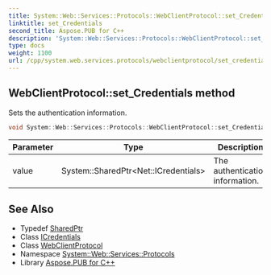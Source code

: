 ```yaml
---
title: System::Web::Services::Protocols::WebClientProtocol::set_Credentials method
linktitle: set_Credentials
second_title: Aspose.PUB for C++
description: 'System::Web::Services::Protocols::WebClientProtocol::set_Credentials method. Sets the authentication information in C++.'
type: docs
weight: 1100
url: /cpp/system.web.services.protocols/webclientprotocol/set_credentials/
---
```

## WebClientProtocol::set_Credentials method


Sets the authentication information.

```cpp
void System::Web::Services::Protocols::WebClientProtocol::set_Credentials(System::SharedPtr<Net::ICredentials> value)
```


| Parameter | Type | Description |
| --- | --- | --- |
| value | System::SharedPtr\<Net::ICredentials\> | The authentication information. |

## See Also

* Typedef [SharedPtr](../../../system/sharedptr/)
* Class [ICredentials](../../../system.net/icredentials/)
* Class [WebClientProtocol](../)
* Namespace [System::Web::Services::Protocols](../../)
* Library [Aspose.PUB for C++](../../../)
